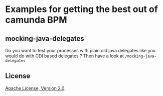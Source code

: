 # Examples for getting the best out of camunda BPM

## mocking-java-delegates
Do you want to test your processes with plain old java delegates like you would do with CDI based delegates ? Then have a look at `/mocking-java-delegates`

## License
[Apache License, Version 2.0](http://www.apache.org/licenses/LICENSE-2.0).

<!-- HTML snippet for index page
  <tr>
    <td><img src="snippets/mocking-java-delegates/src/main/resources/process.png" width="100"></td>
    <td><a href="snippets/mocking-java-delegates">Camunda BPM Process Application</a></td>
    <td>A Process Application for [Camunda BPM](http://docs.camunda.org).</td>
  </tr>
-->
